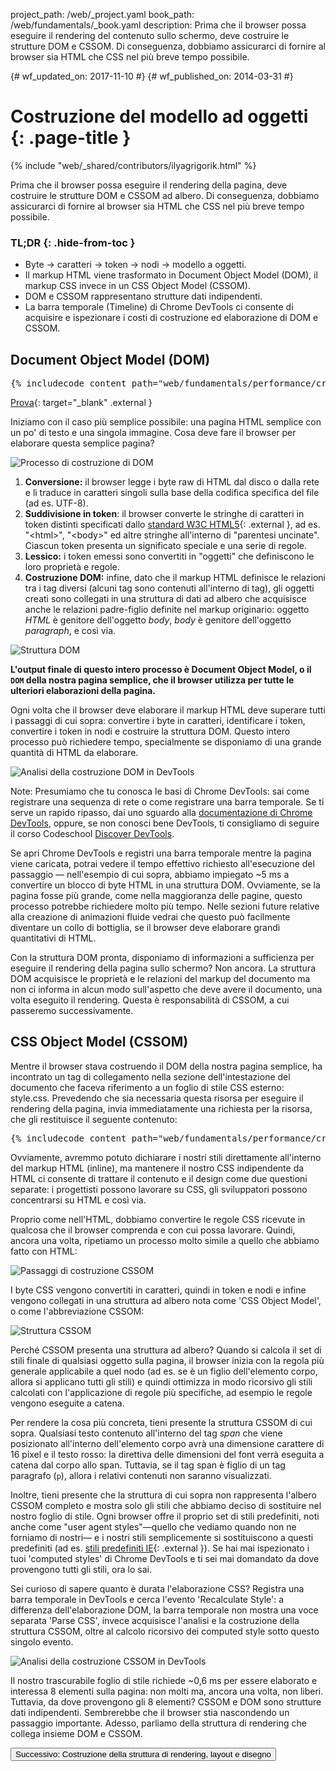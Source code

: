 project_path: /web/_project.yaml
book_path: /web/fundamentals/_book.yaml
description: Prima che il browser possa eseguire il rendering del contenuto sullo schermo, deve costruire le strutture DOM e CSSOM. Di conseguenza, dobbiamo assicurarci di fornire al browser sia HTML che CSS nel più breve tempo possibile.

{# wf_updated_on: 2017-11-10 #}
{# wf_published_on: 2014-03-31 #}

# Costruzione del modello ad oggetti {: .page-title }

{% include "web/_shared/contributors/ilyagrigorik.html" %}

Prima che il browser possa eseguire il rendering della pagina, deve costruire le
strutture DOM e CSSOM ad albero. Di conseguenza, dobbiamo assicurarci di fornire
al browser sia HTML che CSS nel più breve tempo possibile.


### TL;DR {: .hide-from-toc }
- Byte → caratteri → token → nodi → modello a oggetti.
- Il markup HTML viene trasformato in Document Object Model (DOM), il markup CSS
  invece in un CSS Object Model (CSSOM).
- DOM e CSSOM rappresentano strutture dati indipendenti.
- La barra temporale (Timeline) di Chrome DevTools ci consente di acquisire e
  ispezionare i costi di costruzione ed elaborazione di DOM e CSSOM.


## Document Object Model (DOM)

<pre class="prettyprint">
{% includecode content_path="web/fundamentals/performance/critical-rendering-path/_code/basic_dom.html" region_tag="full" adjust_indentation="auto" %}
</pre>

[Prova](https://googlesamples.github.io/web-fundamentals/fundamentals/performance/critical-rendering-path/basic_dom.html){: target="_blank" .external }

Iniziamo con il caso più semplice possibile: una pagina HTML semplice con un po'
di testo e una singola immagine. Cosa deve fare il browser per elaborare questa
semplice pagina?

<img src="images/full-process.png" alt="Processo di costruzione di DOM">

1. **Conversione:** il browser legge i byte raw di HTML dal disco o dalla rete e
   li traduce in caratteri singoli sulla base della codifica specifica del file
   (ad es. UTF-8).
1. **Suddivisione in token**: il browser converte le stringhe di caratteri in
   token distinti specificati dallo
   [standard W3C HTML5](http://www.w3.org/TR/html5/){: .external }, ad es.
   "&lt;html&gt;", "&lt;body&gt;" ed altre stringhe all'interno di "parentesi
   uncinate". Ciascun token presenta un significato speciale e una serie di
   regole.
1. **Lessico:** i token emessi sono convertiti in "oggetti" che definiscono le
   loro proprietà e regole.
1. **Costruzione DOM:** infine, dato che il markup HTML definisce le relazioni
   tra i tag diversi (alcuni tag sono contenuti all'interno di tag), gli oggetti
   creati sono collegati in una struttura di dati ad albero che acquisisce anche
   le relazioni padre-figlio definite nel markup originario: oggetto _HTML_ è
   genitore dell'oggetto _body_, _body_ è genitore dell'oggetto _paragraph_, e
   così via.

<img src="images/dom-tree.png" class="center" alt="Struttura DOM">

**L'output finale di questo intero processo è Document Object Model, o il `DOM`
della nostra pagina semplice, che il browser utilizza per tutte le ulteriori
elaborazioni della pagina.**

Ogni volta che il browser deve elaborare il markup HTML deve superare tutti i
passaggi di cui sopra: convertire i byte in caratteri, identificare i token,
convertire i token in nodi e costruire la struttura DOM. Questo intero processo
può richiedere tempo, specialmente se disponiamo di una grande quantità di HTML
da elaborare.

![Analisi della costruzione DOM in DevTools](images/dom-timeline.png)

Note: Presumiamo che tu conosca le basi di Chrome DevTools: sai come registrare
una sequenza di rete o come registrare una barra temporale. Se ti serve un
rapido ripasso, dai uno sguardo alla [documentazione di Chrome
DevTools](https://developer.chrome.com/devtools), oppure, se non conosci bene
DevTools, ti consigliamo di seguire il corso Codeschool [Discover
DevTools](http://discover-devtools.codeschool.com/).

Se apri Chrome DevTools e registri una barra temporale mentre la pagina viene
caricata, potrai vedere il tempo effettivo richiesto all'esecuzione del
passaggio &mdash; nell'esempio di cui sopra, abbiamo impiegato ~5 ms a
convertire un blocco di byte HTML in una struttura DOM. Ovviamente, se la pagina
fosse più grande, come nella maggioranza delle pagine, questo processo potrebbe
richiedere molto più tempo. Nelle sezioni future relative alla creazione di
animazioni fluide vedrai che questo può facilmente diventare un collo di
bottiglia, se il browser deve elaborare grandi quantitativi di HTML.

Con la struttura DOM pronta, disponiamo di informazioni a sufficienza per
eseguire il rendering della pagina sullo schermo? Non ancora. La struttura DOM
acquisisce le proprietà e le relazioni del markup del documento ma non ci
informa in alcun modo sull'aspetto che deve avere il documento, una volta
eseguito il rendering. Questa è responsabilità di CSSOM, a cui passeremo
successivamente.

## CSS Object Model (CSSOM)

Mentre il browser stava costruendo il DOM della nostra pagina semplice, ha
incontrato un tag di collegamento nella sezione dell'intestazione del documento
che faceva riferimento a un foglio di stile CSS esterno: style.css. Prevedendo
che sia necessaria questa risorsa per eseguire il rendering della pagina, invia
immediatamente una richiesta per la risorsa, che gli restituisce il seguente
contenuto:

<pre class="prettyprint">
{% includecode content_path="web/fundamentals/performance/critical-rendering-path/_code/style.css" region_tag="full" adjust_indentation="auto" %}
</pre>

Ovviamente, avremmo potuto dichiarare i nostri stili direttamente all'interno
del markup HTML (inline), ma mantenere il nostro CSS indipendente da HTML ci
consente di trattare il contenuto e il design come due questioni separate: i
progettisti possono lavorare su CSS, gli sviluppatori possono concentrarsi su
HTML e così via.

Proprio come nell'HTML, dobbiamo convertire le regole CSS ricevute in qualcosa
che il browser comprenda e con cui possa lavorare. Quindi, ancora una volta,
ripetiamo un processo molto simile a quello che abbiamo fatto con HTML:

![Passaggi di costruzione CSSOM](images/cssom-construction.png)

I byte CSS vengono convertiti in caratteri, quindi in token e nodi e infine
vengono collegati in una struttura ad albero nota come 'CSS Object Model', o
come l'abbreviazione CSSOM:

![Struttura CSSOM](images/cssom-tree.png)

Perché CSSOM presenta una struttura ad albero? Quando si calcola il set di stili
finale di qualsiasi oggetto sulla pagina, il browser inizia con la regola più
generale applicabile a quel nodo (ad es. se è un figlio dell'elemento corpo,
allora si applicano tutti gli stili) e quindi ottimizza in modo ricorsivo gli
stili calcolati con l'applicazione di regole più specifiche, ad esempio le
regole vengono eseguite a catena.

Per rendere la cosa più concreta, tieni presente la struttura CSSOM di cui
sopra. Qualsiasi testo contenuto all'interno del tag _span_ che viene
posizionato all'interno dell'elemento corpo avrà una dimensione carattere di 16
pixel e il testo rosso: la direttiva delle dimensioni del font verrà eseguita a
catena dal corpo allo span. Tuttavia, se il tag span è figlio di un tag
paragrafo (`p`), allora i relativi contenuti non saranno visualizzati.

Inoltre, tieni presente che la struttura di cui sopra non rappresenta l'albero
CSSOM completo e mostra solo gli stili che abbiamo deciso di sostituire nel
nostro foglio di stile. Ogni browser offre il proprio set di stili predefiniti,
noti anche come "user agent styles"&mdash;quello che vediamo quando non ne
forniamo di nostri&mdash; e i nostri stili semplicemente si sostituiscono a
questi predefiniti (ad es. 
[stili predefiniti IE](http://www.iecss.com/){: .external }). Se hai mai
ispezionato i tuoi 'computed styles' di Chrome DevTools e ti sei mai domandato
da dove provengono tutti gli stili, ora lo sai.

Sei curioso di sapere quanto è durata l'elaborazione CSS? Registra una barra
temporale in DevTools e cerca l'evento 'Recalculate Style': a differenza
dell'elaborazione DOM, la barra temporale non mostra una voce separata 'Parse
CSS', invece acquisisce l'analisi e la costruzione della struttura CSSOM, oltre
al calcolo ricorsivo dei computed style sotto questo singolo evento.

![Analisi della costruzione CSSOM in DevTools](images/cssom-timeline.png)

Il nostro trascurabile foglio di stile richiede ~0,6 ms per essere elaborato e
interessa 8 elementi sulla pagina: non molti ma, ancora una volta, non liberi.
Tuttavia, da dove provengono gli 8 elementi? CSSOM e DOM sono strutture dati
indipendenti. Sembrerebbe che il browser stia nascondendo un passaggio
importante. Adesso, parliamo della struttura di rendering che collega insieme
DOM e CSSOM.

<a href="render-tree-construction" class="gc-analytics-event"
    data-category="CRP" data-label="Successivo / Costruzione della struttura di
    rendering, layout e disegno">
  <button>Successivo: Costruzione della struttura di rendering, layout e
  disegno</button>
</a>
